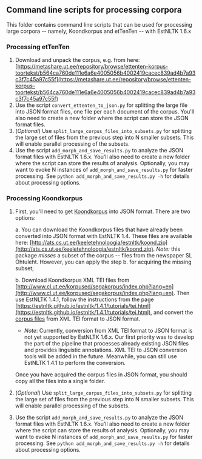 ## Command line scripts for processing corpora

This folder contains command line scripts that can be used for processing large corpora -- namely, Koondkorpus and etTenTen -- with EstNLTK 1.6.x

### Processing etTenTen

1. Download and unpack the corpus, e.g. from here: [https://metashare.ut.ee/repository/browse/ettenten-korpus-toortekst/b564ca760de111e6a6e4005056b4002419cacec839ad4b7a93c3f7c45a97c55f](https://metashare.ut.ee/repository/browse/ettenten-korpus-toortekst/b564ca760de111e6a6e4005056b4002419cacec839ad4b7a93c3f7c45a97c55f) 
2. Use the script `convert_ettenten_to_json.py` for splitting the large file into JSON format files, one file per each document of the corpus. You'll also need to create a new folder where the script can store the JSON format files.
3. (_Optional_) Use `split_large_corpus_files_into_subsets.py` for splitting the large set of files from the previous step into N smaller subsets. This will enable parallel processing of the subsets.
4.  Use the script `add_morph_and_save_results.py` to analyze the JSON format files with EstNLTK 1.6.x. You'll also need to create a new folder where the script can store the results of analysis. Optionally, you may want to evoke N instances of `add_morph_and_save_results.py` for faster processing. See `python add_morph_and_save_results.py -h` for details about processing options.

### Processing Koondkorpus

1.  First, you'll need to get [Koondkorpus](http://www.cl.ut.ee/korpused/segakorpus/) into JSON format. There are two options:

	a. You can download the Koondkorpus files that have already been converted into JSON format with EstNLTK 1.4. These files are available here: [http://ats.cs.ut.ee/keeletehnoloogia/estnltk/koond.zip](http://ats.cs.ut.ee/keeletehnoloogia/estnltk/koond.zip). _Note:_ this package _misses_ a subset of the corpus -- files from the newspaper SL Õhtuleht. However, you can apply the step b. for acquiring the missing subset;

    b. Download Koondkorpus XML TEI files from [http://www.cl.ut.ee/korpused/segakorpus/index.php?lang=en](http://www.cl.ut.ee/korpused/segakorpus/index.php?lang=en). Then use EstNLTK 1.4.1, follow the instructions from the page [https://estnltk.github.io/estnltk/1.4.1/tutorials/tei.html](https://estnltk.github.io/estnltk/1.4.1/tutorials/tei.html), and convert the [corpus files](http://www.cl.ut.ee/korpused/segakorpus/) from XML TEI format to JSON format.

       * _Note_: Currently, conversion from XML TEI format to JSON format is not yet supported by EstNLTK 1.6.x. Our first priority was to develop the part of the pipeline that processes already existing JSON files and provides linguistic annotations. XML TEI to JSON conversion tools will be added in the future. Meanwhile, you can still use EstNLTK 1.4.1 to perform the conversion.

    Once you have acquired the corpus files in JSON format, you should copy all the files into a single folder.

2. (_Optional_) Use `split_large_corpus_files_into_subsets.py` for splitting the large set of files from the previous step into N smaller subsets. This will enable parallel processing of the subsets.
3.  Use the script `add_morph_and_save_results.py` to analyze the JSON format files with EstNLTK 1.6.x. You'll also need to create a new folder where the script can store the results of analysis. Optionally, you may want to evoke N instances of `add_morph_and_save_results.py` for faster processing. See `python add_morph_and_save_results.py -h` for details about processing options.